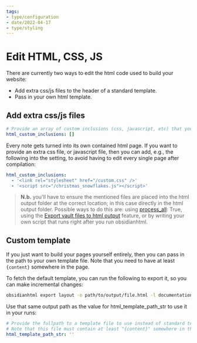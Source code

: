```yaml
---
tags:
- type/configuration
- date/2022-04-17
- type/styling
---
```

# Edit HTML, CSS, JS   
   
   
There are currently two ways to edit the html code used to build your website:   
   
- Add extra css/js files to the header of a standard template.   
- Pass in your own html template.   
   
## Add extra css/js files   
``` yaml
# Provide an array of custom inclusions (css, javascript, etc) that you would like to be included in the resultant html
html_custom_inclusions: []
```
   
   
Every note gets turned into its own contained html page. If you want to provide an extra css file, or javascript file, then you can add, e.g., the following into the setting, to avoid having to edit every single page after compilation:   
   
``` yaml
html_custom_inclusions:
  - '<link rel="stylesheet" href="/custom.css" />'
  - '<script src="/christmas_snowflakes.js"></script>'
```
   
   
> **N.b.** you'll have to ensure the mentioned files are placed into the html output folder at the correct location; in this case directly in the html output folder. Possible ways to do this are: using [process_all](../../Configurations/Configuration%20Options.md#process-all): True, using the [Export vault files to html output](../../Configurations/Tweaking/Export%20vault%20files%20to%20html%20output.md) feature, or by writing your own script that runs right after you run obsidianhtml.   
   
## Custom template   
If you just want to build your pages yourself entirely, then you can pass in the path to your own template file. Note that you need to have at least `{content}` somewhere in the page.    
   
To fetch the default template, you can run the following to export it, so you can make incremental changes:   
   
``` bash
obsidianhtml export layout -o path/to/output/file.html -l documentation  # <documentation/tabs/minimal>
```
   
   
Use that same output path as the value for html_template_path_str to use it in your runs:   
   
``` yaml
# Provide the fullpath to a template file to use instead of standard template. 
# Note that this file must contain at least "{content}" somewhere in the page.
html_template_path_str: ''
```
   
